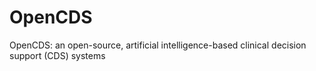 # OpenCDS
OpenCDS: an open-source, artificial intelligence-based clinical decision support (CDS) systems

